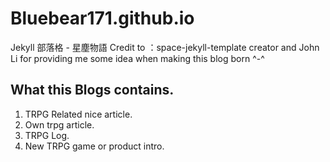 # Bluebear171.github.io
Jekyll 部落格 - 星塵物語 
Credit to ：space-jekyll-template creator and John Li for providing me some idea when making this blog born ^-^

## What this Blogs contains.
1. TRPG Related nice article.
2. Own trpg article.
3. TRPG Log.
4. New TRPG game or product intro.
